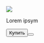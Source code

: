 <!DOCTYPE html>
<html lang="ru">
<head>
    <meta charset="UTF-8">
    <title>Shop</title>
</head>
<body>
    <div id ='main' >
        <img src="https://www.google.com/imgres?imgurl=https%3A%2F%2Fwww.simplilearn.com%2Fice9%2Ffree_resources_article_thumb%2Fwhat_is_image_Processing.jpg&tbnid=x-vCr75bhEc-WM&vet=12ahUKEwipgL3X2NOCAxUEPhAIHQIwDqcQMygCegQIARBM..i&imgrefurl=https%3A%2F%2Fwww.simplilearn.com%2Fimage-processing-article&docid=NMmM-IXyCkU2hM&w=848&h=477&q=image&ved=2ahUKEwipgL3X2NOCAxUEPhAIHQIwDqcQMygCegQIARBM">
        <p> Lorem ipsym </p>
        <button id="buy">Купить<button>
    </div>

</body>
</html>
